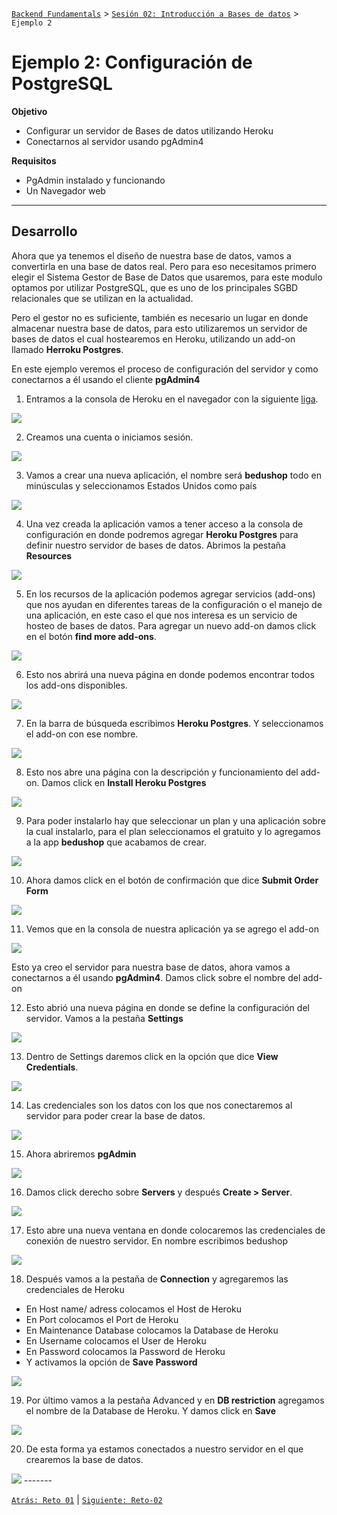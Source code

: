 [`Backend Fundamentals`](../../README.md) > [`Sesión 02: Introducción a Bases de datos`](../README.md/) > `Ejemplo 2`

# Ejemplo 2: Configuración de PostgreSQL

**Objetivo**

- Configurar un servidor de Bases de datos utilizando Heroku
- Conectarnos al servidor usando pgAdmin4

**Requisitos**

- PgAdmin instalado y funcionando 
- Un Navegador web 

---

## Desarrollo

Ahora que ya tenemos el diseño de nuestra base de datos, vamos a convertirla en una base de datos real. Pero para eso necesitamos primero elegir el Sistema Gestor de Base de Datos que usaremos, para este modulo optamos por utilizar PostgreSQL, que es uno de los principales SGBD relacionales que se utilizan en la actualidad.

Pero el gestor no es suficiente, también es necesario un lugar en donde almacenar nuestra base de datos, para esto utilizaremos un servidor de bases de datos el cual hostearemos en Heroku, utilizando un add-on llamado **Herroku Postgres**. 

En este ejemplo veremos el proceso de configuración del servidor y como conectarnos a él usando el cliente **pgAdmin4**

1. Entramos a la consola de Heroku en el navegador con la siguiente [liga](https://www.heroku.com).

<img src="img/img1.png">

2. Creamos una cuenta o iniciamos sesión.

<img src="img/img2.png">

3. Vamos a crear una nueva aplicación, el nombre será **bedushop** todo en minúsculas y seleccionamos Estados Unidos como país

<img src="img/img3.png">

4. Una vez creada la aplicación vamos a tener acceso a la consola de configuración en donde podremos agregar **Heroku Postgres** para definir nuestro servidor de bases de datos. Abrimos la pestaña **Resources**

<img src="img/img4.png">

5. En los recursos de la aplicación podemos agregar servicios (add-ons) que nos ayudan en diferentes tareas de la configuración o el manejo de una aplicación, en este caso el que nos interesa es un servicio de hosteo de bases de datos. Para agregar un nuevo add-on damos click en el botón **find more add-ons**.

<img src="img/img5.png">

6. Esto nos abrirá una nueva página en donde podemos encontrar todos los add-ons disponibles. 

<img src="img/img6.png">

7. En la barra de búsqueda escribimos **Heroku Postgres**. Y seleccionamos el add-on con ese nombre.

<img src="img/img7.png">

8. Esto nos abre una página con la descripción y funcionamiento del add-on. Damos click en **Install Heroku Postgres**

<img src="img/img8.png">

9. Para poder instalarlo hay que seleccionar un plan y una aplicación sobre la cual instalarlo, para el plan seleccionamos el gratuito y lo agregamos a la app **bedushop** que acabamos de crear.

<img src="img/img9.png">

10. Ahora damos click en el botón de confirmación que dice **Submit Order Form**

<img src="img/img10.png">

11. Vemos que en la consola de nuestra aplicación ya se agrego el add-on

<img src="img/img11.png">

Esto ya creo el servidor para nuestra base de datos, ahora vamos a conectarnos a él usando **pgAdmin4**. Damos click sobre el nombre del add-on

12. Esto abrió una nueva página en donde se define la configuración del servidor. Vamos a la pestaña **Settings**

<img src="img/img12.png">

13. Dentro de Settings daremos click en la opción que dice **View Credentials**.

<img src="img/img13.png">

14. Las credenciales son los datos con los que nos conectaremos al servidor para poder crear la base de datos.

<img src="img/img14.png">

15. Ahora abriremos **pgAdmin**

<img src="img/img15.png">

16. Damos click derecho sobre **Servers** y después **Create > Server**.

<img src="img/img16.png">

17. Esto abre una nueva ventana en donde colocaremos las credenciales de conexión de nuestro servidor. En nombre escribimos bedushop

<img src="img/img17.png">

18. Después vamos a la pestaña de **Connection** y agregaremos las credenciales de Heroku 

 -  En Host name/ adress colocamos el Host de Heroku
 -  En Port colocamos el Port de Heroku
 -  En Maintenance Database colocamos la Database de Heroku
 -  En Username colocamos el User de Heroku
 -  En Password colocamos la Password de Heroku
 - Y activamos la opción de **Save Password**

 <img src="img/img18.png">

 19. Por último vamos a la pestaña Advanced y en **DB restriction** agregamos el nombre de la Database de Heroku. Y damos click en **Save**

 <img src="img/img19.png">

 20. De esta forma ya estamos conectados a nuestro servidor en el que crearemos la base de datos.

 <img src="img/img20.png">
-------

[`Atrás: Reto 01`](https://github.com/beduExpert/A2-Backend-Fundamentals-2020/tree/master/Sesion-02/Reto-01) | [`Siguiente: Reto-02`](../Reto-02)
